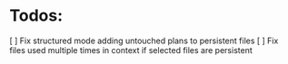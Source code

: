# Todos:

[ ] Fix structured mode adding untouched plans to persistent files
[ ] Fix files used multiple times in context if selected files are persistent
